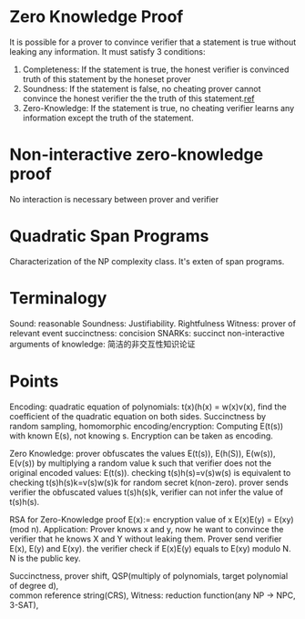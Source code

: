 # Zero Knowledge Proof
It is possible for a prover to convince verifier that  a statement is true without leaking any information.
It must satisfy 3 conditions:
1. Completeness:  If the statement is true, the honest verifier is convinced truth of this statement by the honeset prover
2. Soundness: If the statement is false, no cheating prover cannot convince the honest verifier the the truth of this statement.[ref](https://en.wikipedia.org/wiki/Soundness)
3. Zero-Knowledge: If the statement is true, no cheating verifier learns any information except the truth of the statement.

# Non-interactive zero-knowledge proof
No interaction is necessary between prover and verifier


# Quadratic Span Programs
Characterization of the NP complexity class. It's exten of span programs.

# Terminalogy
Sound: reasonable
Soundness: Justifiability. Rightfulness
Witness: prover of relevant  event
succinctness: concision
SNARKs: succinct non-interactive arguments of knowledge: 简洁的非交互性知识论证

#
# Points
Encoding: quadratic equation of polynomials: t(x)(h(x) = w(x)v(x), find the coefficient of the quadratic equation on both sides.
Succinctness by random sampling, 
homomorphic encoding/encryption:  Computing E(t(s)) with known E(s), not knowing s.
Encryption can be taken as encoding.  

Zero Knowledge: prover obfuscates the values E(t(s)), E(h(S)), E(w(s)), E(v(s)) by multiplying a random value k such that verifier does not the original encoded values: E(t(s)).
checking t(s)h(s)=v(s)w(s) is equivalent to checking t(s)h(s)k=v(s)w(s)k for random secret k(non-zero). prover sends verifier the obfuscated values t(s)h(s)k, verifier can not infer the value of t(s)h(s).

RSA for Zero-Knowledge proof
E(x):= encryption value of x
E(x)E(y) = E(xy)(mod n).
Application: Prover knows x and y, now he want to convince the verifier that he knows X and Y without leaking them.
Prover send verifier E(x), E(y) and E(xy). the verifier check if E(x)E(y) equals to E(xy) modulo N. N is the public key.

Succinctness, prover shift,  QSP(multiply of polynomials, target polynomial of degree d),  
common reference string(CRS), 
Witness: reduction function(any NP -> NPC, 3-SAT), 

